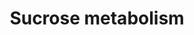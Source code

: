 ---
annotations:
- id: PW:0000151
  parent: classic metabolic pathway
  type: Pathway Ontology
  value: starch and sucrose metabolic pathway
authors:
- Anwesha
- Sbohler
- Egonw
- MaintBot
- DeSl
- Eweitz
description: 'This pathway represents the reactions for the synthesis and degradation
  in the cytosol of plants. Enzymes, metabolites and cofactors are represented according
  to different sources (KEGG, Plant Physiology (third edition), UniProt) Enzyme IDs
  are either UniProt or Enzyme code and are non-exhaustive due to the redundancy of
  most databases. This pathway is partly based on: http://www.genome.jp/kegg-bin/show_pathway?ath00500
  Links to other pathways are represented as well.'
last-edited: 2021-05-27
organisms:
- Arabidopsis thaliana
redirect_from:
- /index.php/Pathway:WP2623
- /instance/WP2623
- /instance/WP2623_rr118414
revision: r118414
schema-jsonld:
- '@context': https://schema.org/
  '@id': https://wikipathways.github.io/pathways/WP2623.html
  '@type': Dataset
  creator:
    '@type': Organization
    name: WikiPathways
  description: 'This pathway represents the reactions for the synthesis and degradation
    in the cytosol of plants. Enzymes, metabolites and cofactors are represented according
    to different sources (KEGG, Plant Physiology (third edition), UniProt) Enzyme
    IDs are either UniProt or Enzyme code and are non-exhaustive due to the redundancy
    of most databases. This pathway is partly based on: http://www.genome.jp/kegg-bin/show_pathway?ath00500
    Links to other pathways are represented as well.'
  keywords:
  - ADP
  - ATP
  - D-glucose-6-phosphate
  - PPi
  - UDP
  - UDP-glucose
  - UDP-glucose pyrophosphorylase 1
  - UDP-glucose pyrophosphorylase 2
  - UTP
  - beta-fructofuranosidase
  - fructose
  - fructose 6-phosphate
  - glucose
  - glucose 1-phosphate
  - glucose 6-phosphate
  - glucose-6-phosphate isomerase
  - hexokinase 2
  - invertase 1
  - invertase 2
  - phosphoglucomutase 1
  - phosphoglucomutase 2
  - sucrose
  - sucrose 6'-phosphate
  - sucrose synthase 1
  - sucrose synthase 2
  - sucrose synthase 3
  - sucrose synthase 4
  - sucrose synthase 5
  - sucrose synthase 6
  - sucrose-6-phosphate
  license: CC0
  name: Sucrose metabolism
seo: CreativeWork
title: Sucrose metabolism
wpid: WP2623
---